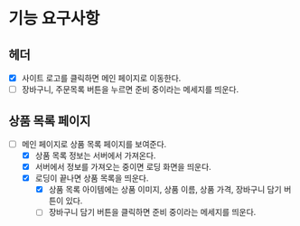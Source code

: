 # 기능 요구사항

## 헤더

- [x] 사이트 로고를 클릭하면 메인 페이지로 이동한다.
- [ ] 장바구니, 주문목록 버튼을 누르면 준비 중이라는 메세지를 띄운다.

## 상품 목록 페이지

- [ ] 메인 페이지로 상품 목록 페이지를 보여준다.
  - [x] 상품 목록 정보는 서버에서 가져온다.
  - [x] 서버에서 정보를 가져오는 중이면 로딩 화면을 띄운다.
  - [x] 로딩이 끝나면 상품 목록을 띄운다.
    - [x] 상품 목록 아이템에는 상품 이미지, 상품 이름, 상품 가격, 장바구니 담기 버튼이 있다.
    - [ ] 장바구니 담기 버튼을 클릭하면 준비 중이라는 메세지를 띄운다.
